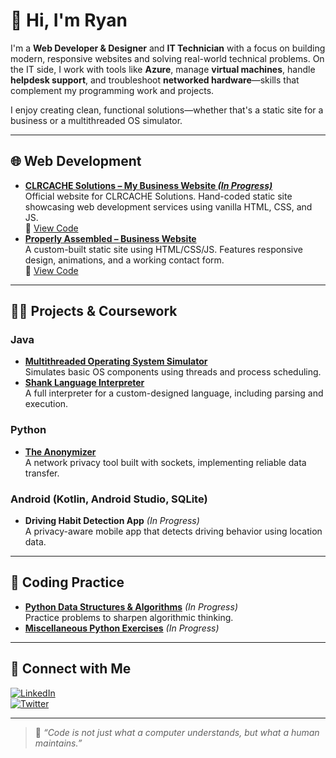 # 👋 Hi, I'm Ryan

I'm a **Web Developer & Designer** and **IT Technician** with a focus on building modern, responsive websites and solving real-world technical problems. On the IT side, I work with tools like **Azure**, manage **virtual machines**, handle **helpdesk support**, and troubleshoot **networked hardware**—skills that complement my programming work and projects.

I enjoy creating clean, functional solutions—whether that's a static site for a business or a multithreaded OS simulator.

---

## 🌐 Web Development

- **[CLRCACHE Solutions – My Business Website *(In Progress)*](https://ryan-dugan.github.io/clrcachesolutions)**  
  Official website for CLRCACHE Solutions. Hand-coded static site showcasing web development services using vanilla HTML, CSS, and JS.  
  🔗 [View Code](https://github.com/ryan-dugan/clrcachesolutions)
- **[Properly Assembled – Business Website](https://ryan-dugan.github.io/properlyassembled)**  
  A custom-built static site using HTML/CSS/JS. Features responsive design, animations, and a working contact form.  
  🔗 [View Code](https://github.com/ryan-dugan/properlyassembled)

---

## 👨‍💻 Projects & Coursework

### Java
- **[Multithreaded Operating System Simulator](https://github.com/ryan-dugan/os_simulator)**  
  Simulates basic OS components using threads and process scheduling.
- **[Shank Language Interpreter](https://github.com/ryan-dugan/shank-interpreter)**  
  A full interpreter for a custom-designed language, including parsing and execution.

### Python
- **[The Anonymizer](https://github.com/ryan-dugan/anonymizer)**  
  A network privacy tool built with sockets, implementing reliable data transfer.

### Android (Kotlin, Android Studio, SQLite)
- **Driving Habit Detection App** *(In Progress)*  
  A privacy-aware mobile app that detects driving behavior using location data.

---

## 📘 Coding Practice

- **[Python Data Structures & Algorithms](https://github.com/ryan-dugan/Programming-Practice/tree/main/python-algos)** *(In Progress)*  
  Practice problems to sharpen algorithmic thinking.
- **[Miscellaneous Python Exercises](https://github.com/ryan-dugan/Programming-Practice/tree/main/python-exercises)** *(In Progress)*

---

## 🤝 Connect with Me

[![LinkedIn](https://img.shields.io/badge/LinkedIn-blue?logo=linkedin&style=flat)](https://www.linkedin.com/in/ryandugan1/)  
[![Twitter](https://img.shields.io/badge/Twitter-@ryan_dugann-1DA1F2?logo=twitter&style=flat)](https://twitter.com/ryan_dugann)

---

> 💬 *“Code is not just what a computer understands, but what a human maintains.”*
